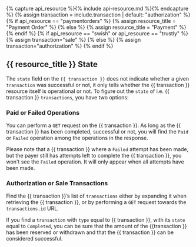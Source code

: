 {% capture api_resource %}{% include api-resource.md %}{% endcapture %}
{% assign transaction = include.transaction | default: "authorization" %}
{% if api_resource == "paymentorders" %}
  {% assign resource_title = "Payment Order" %}
{% else %}
  {% assign resource_title = "Payment" %}
{% endif %}
{% if api_resource == "swish" or api_resource == "trustly" %}
  {% assign transaction="sale" %}
{% else %}
  {% assign transaction="authorization" %}
{% endif %}

## {{ resource_title }} State

The `state` field on the `{{ transaction }}` does not indicate whether a given
`transaction` was successful or not, it only tells whether the {{ transaction }}
resource itself is operational or not. To figure out the `state` of i.e. {{
transaction }} `transactions`, you have two options:

### Paid or Failed Operations

You can perform a `GET` request on the {{ transaction }}. As long as the
{{ transaction }} has been completed, successful or not, you will find the
`Paid` or `Failed` operation among the operations in the response.

Please note that a {{ transaction }} where a `Failed` attempt has been made,
but the payer still has attempts left to complete the {{ transaction }}, you
won't see the `Failed` operation. It will only appear when all attempts have
been made.

### Authorization or Sale Transactions

Find the {{ transaction }}’s list of `transactions` either by expanding it when
retrieving the {{ transaction }}, or by performing a `GET` request towards the
`transactions.id` URL.

If you find a `transaction` with `type` equal to {{ transaction }}, with its
`state` equal to `Completed`, you can be sure that the amount of the
{{transaction }} has been reserved or withdrawn and that the {{ transaction }}
can be considered successful.
